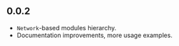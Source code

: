 0.0.2
------
* `Network`-based modules hierarchy.
* Documentation improvements, more usage examples.

